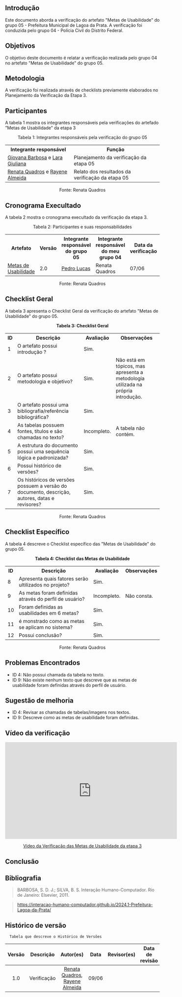 ## Introdução

Este documento aborda a verificação do artefato "Metas de Usabilidade" do grupo 05 - Prefeitura Municipal de Lagoa da Prata. A verificação foi conduzida pelo grupo 04 - Polícia Civil do Distrito Federal.

## Objetivos

O objetivo deste documento é relatar a verificação realizada pelo grupo 04 no artefato "Metas de Usabilidade" do grupo 05.

## Metodologia

A verificação foi realizada através de checklists previamente elaborados no Planejamento da Verificação da Etapa 3.

## Participantes 
A tabela 1 mostra os integrantes responsáveis pela verificações do artefado "Metas de Usabilidade" da etapa 3
<center>
    <p>Tabela 1: Integrantes responsáveis pela verificação do grupo 05</p>
    <table>
        <tr>
            <th>Integrante responsável</th>
            <th>Função</th>
        </tr>
        <tr>
            <td><a href="https://github.com/gio221">Giovana Barbosa</a> e <a href="https://github.com/gravelylara">Lara Giuliana</a></td>
            <td>Planejamento da verificação da etapa 05</td>
        </tr>
        <tr>
            <td><a href="https://github.com/Renatinha28">Renata Quadros</a> e <a href="https://github.com/rayenealmeida">Rayene Almeida</a></td>
            <td>Relato dos resultados da verificação da etapa 05</td>
        </tr>
    </table>
    <p>Fonte: <a "https://github.com/Renatinha28">Renata Quadros</a></p>
</center>

## Cronograma Execultado
A tabela 2 mostra o cronograma execultado da verificação da etapa 3.
<center>
    <p>Tabela 2: Participantes e suas responsabilidades</p>
    <table>
        <tr>
        <th>Artefato</th>
        <th>Versão</th>
        <th>Integrante responsável do grupo 05</th>
        <th>Integrante responsável do meu grupo 04</th>
        <th>Data da verificação</th>
        <th>Resultado</th>
    </tr>
            <tr>
        <td><a href="https://interacao-humano-computador.github.io/2024.1-Prefeitura-Lagoa-da-Prata/requisitos2/metas-usabilidade/">Metas de Usabilidade</td>
        <td>2.0</td>
        <td><a href="https://github.com/lucasdray">Pedro Lucas</a></td>
        <td><a "https://github.com/Renatinha28">Renata Quadros</a></td>
        <td>07/06</td>
        <td><a href="http://127.0.0.1:8080/verificacao/verifica%C3%A7ao_grupo%2B1/Etapa3/metas_usabilidade/">Resultado</a></td>
    </tr>
    </table>
    <p>Fonte: <a "https://github.com/Renatinha28">Renata Quadros</a></p>
</center>

## Checklist Geral
A tabela 3 apresenta o Checklist Geral da verificação do artefato "Metas de Usabilidade" do grupo 05. 
<center>
    <p><strong>Tabela 3: Checklist Geral</strong></p>
    <table>
        <tr>
            <th>ID</th>
            <th>Descrição</th>
            <th>Avaliação</th>
            <th>Observações</th>
        </tr>
        <tr>
            <td>1</td>
            <td>O artefato possui introdução ?</td>
            <td>Sim.</td>
            <td></td>
        </tr>
        <tr>
            <td>2</td>
            <td>O artefato possui metodologia e objetivo?</td>
            <td>Sim.</td>
            <td>Não está em tópicos, mas apresenta a metodologia utilizada na própria introdução.</td>
        </tr>
        <tr>
            <td>3</td>
            <td>O artefato possui uma bibliografia/referência bibliográfica?</td>
            <td>Sim.</td>
            <td></td>
        </tr>
        <tr>
            <td>4</td>
            <td>As tabelas possuem fontes, títulos e são chamadas no texto?</td>
            <td>Incompleto.</td>
            <td>A tabela não contém.</td>
        </tr>
        <tr>
            <td>5</td>
            <td>A estrutura do documento possui uma sequência lógica e padronizada?</td>
            <td>Sim.</td>
            <td></td>
        </tr>
        <tr>
            <td>6</td>
            <td>Possui histórico de versões?</td>
            <td>Sim.</td>
            <td></td>
        </tr>
        <tr>
            <td>7</td>
            <td>Os históricos de versões possuem a versão do documento, descrição, autores, datas e revisores?</td>
            <td>Sim.</td>
            <td></td>
        </tr>
    </table>
   <p>Fonte: <a "https://github.com/Renatinha28">Renata Quadros</a></p>
</center>

## Checklist Específico
A tabela 4 descreve o Checklist específico das "Metas de Usabilidade" do grupo 05.
<center>
    <p><strong>Tabela 4: Checklist das Metas de Usabilidade</strong></p>
    <table>
        <tr>
            <th>ID</th>
            <th>Descrição</th>
            <th>Avaliação</th>
            <th>Observações</th>
        </tr>
        <tr>
            <td>8</td>
            <td>Apresenta quais fatores serão ultilizados no projeto?</td>
            <td>Sim.</td>
            <td></td>
        </tr>
        <tr>
            <td>9</td>
            <td>As metas foram definidas através do perfil de usuário?</td>
            <td>Incompleto.</td>
            <td>Não consta.</td>
        </tr>
        <tr>
            <td>10</td>
            <td>Foram definidas as usabilidades em 6 metas?</td>
            <td>Sim.</td>
            <td></td>
        </tr>
        <tr>
            <td>11</td>
            <td>é monstrado como as metas se aplicam no sistema?</td>
            <td>Sim.</td>
            <td></td>
        </tr>
        <tr>
            <td>12</td>
            <td>Possui conclusão?</td>
            <td>Sim.</td>
            <td></td>
        </tr>
    </table>
   <p>Fonte: <a "https://github.com/Renatinha28">Renata Quadros</a></p>
</center>

## Problemas Encontrados

- ID 4: Não possui chamada da tabela no texto.
- ID 9: Não existe nenhum texto que descreve que as metas de usabilidade foram definidas através do perfil de usuário.

## Sugestão de melhoria 

- ID 4: Revisar as chamadas de tabelas/imagens nos textos.
- ID 9: Descreve como as metas de usabilidade foram definidas.

## Vídeo da verificação

<p style="text-align: center">
    <iframe width="560" height="315" src="https://www.youtube.com/embed/RyGi-Lngtrg" title="YouTube video player" frameborder="0" allow="accelerometer; autoplay; clipboard-write; encrypted-media; gyroscope; picture-in-picture" allowfullscreen></iframe>
</p>
<p style="text-align: center">
    <a href="https://www.youtube.com/watch?v=RyGi-Lngtrg" target="_blank">Vídeo da Verificação das Metas de Usabilidade da etapa 3</a>
</p>


## Conclusão

## Bibliografia
> BARBOSA, S. D. J.; SILVA, B. S. Interação Humano-Computador. Rio de Janeiro: Elsevier, 2011.

> https://interacao-humano-computador.github.io/2024.1-Prefeitura-Lagoa-da-Prata/

## Histórico de versão
      Tabela que descreve o Histórico de Versões

|     Versão       |     Descrição      |      Autor(es)      | Data           |  Revisor(es)          |Data de revisão|
| :----------------------------------------------------------: | :-------------------------------: | :-------------------------------------------------: | :-------------------------------: |  :-------------------------------: | :-------------------------------: |
| 1.0 | Verificação |  [Renata Quadros](https://github.com/Renatinha28), [Rayene Almeida](https://github.com/rayenealmeida) | 09/06 |  |  |
